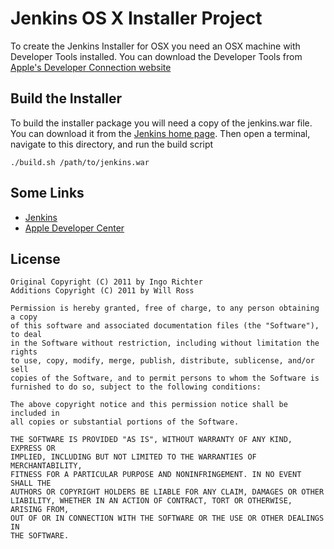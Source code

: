 # Jenkins OS X Installer Project

To create the Jenkins Installer for OSX you need an OSX machine with Developer Tools installed. 
You can download the Developer Tools from [Apple's Developer Connection website](http://developer.apple.com)

## Build the Installer

To build the installer package you will need a copy of the jenkins.war file. You can download it from the
[Jenkins home page](http://mirrors.jenkins-ci.org/war/latest/). Then open a terminal, navigate to this
directory, and run the build script

    ./build.sh /path/to/jenkins.war

## Some Links

* [Jenkins](http://jenkins-ci.org)
* [Apple Developer Center](http://www.developer.apple.com)

## License

    Original Copyright (C) 2011 by Ingo Richter
    Additions Copyright (C) 2011 by Will Ross
    
    Permission is hereby granted, free of charge, to any person obtaining a copy
    of this software and associated documentation files (the "Software"), to deal
    in the Software without restriction, including without limitation the rights
    to use, copy, modify, merge, publish, distribute, sublicense, and/or sell
    copies of the Software, and to permit persons to whom the Software is
    furnished to do so, subject to the following conditions:
    
    The above copyright notice and this permission notice shall be included in
    all copies or substantial portions of the Software.
    
    THE SOFTWARE IS PROVIDED "AS IS", WITHOUT WARRANTY OF ANY KIND, EXPRESS OR
    IMPLIED, INCLUDING BUT NOT LIMITED TO THE WARRANTIES OF MERCHANTABILITY,
    FITNESS FOR A PARTICULAR PURPOSE AND NONINFRINGEMENT. IN NO EVENT SHALL THE
    AUTHORS OR COPYRIGHT HOLDERS BE LIABLE FOR ANY CLAIM, DAMAGES OR OTHER
    LIABILITY, WHETHER IN AN ACTION OF CONTRACT, TORT OR OTHERWISE, ARISING FROM,
    OUT OF OR IN CONNECTION WITH THE SOFTWARE OR THE USE OR OTHER DEALINGS IN
    THE SOFTWARE.

